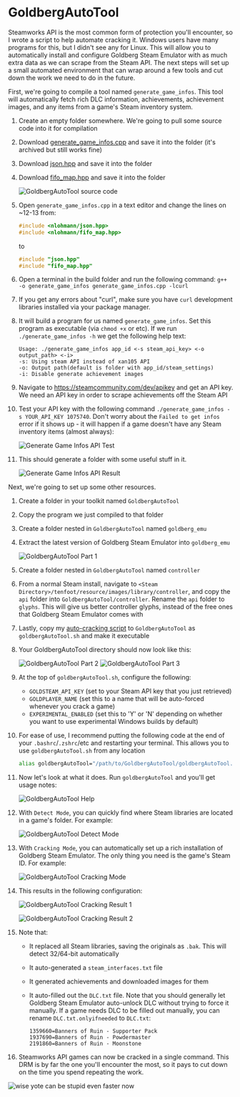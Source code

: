 # **GoldbergAutoTool**

Steamworks API is the most common form of protection you'll encounter, so I wrote a script to help automate cracking it. Windows users have many programs for this, but I didn't see any for Linux. This will allow you to automatically install and configure Goldberg Steam Emulator with as much extra data as we can scrape from the Steam API. The next steps will set up a small automated environment that can wrap around a few tools and cut down the work we need to do in the future.

First, we're going to compile a tool named `generate_game_infos`. This tool will automatically fetch rich DLC information, achievements, achievement images, and any items from a game's Steam inventory system.

1. Create an empty folder somewhere. We're going to pull some source code into it for compilation

2. Download [generate_game_infos.cpp](https://github.com/oureveryday/Goldberg-generate_game_info/blob/master/src/generate_game_infos.cpp) and save it into the folder (it's archived but still works fine)

3. Download [json.hpp](https://github.com/nlohmann/json/blob/develop/single_include/nlohmann/json.hpp) and save it into the folder

4. Download [fifo_map.hpp](https://github.com/nlohmann/fifo_map/blob/master/src/fifo_map.hpp) and save it into the folder

    ![GoldbergAutoTool source code](images/GoldbergAutoTool-SourceCode.png)

5. Open `generate_game_infos.cpp` in a text editor and change the lines on ~12-13 from:
    ```cpp
    #include <nlohmann/json.hpp>
    #include <nlohmann/fifo_map.hpp>
    ```

    to

    ```cpp
    #include "json.hpp"
    #include "fifo_map.hpp"
    ```

6. Open a terminal in the build folder and run the following command: `g++ -o generate_game_infos generate_game_infos.cpp -lcurl`

7. If you get any errors about "curl", make sure you have `curl` development libraries installed via your package manager.

8. It will build a program for us named `generate_game_infos`. Set this program as executable (via `chmod +x` or etc). If we run `./generate_game_infos -h` we get the following help text:

    ```
    Usage: ./generate_game_infos app_id <-s steam_api_key> <-o output_path> <-i>
    -s: Using steam API instead of xan105 API
    -o: Output path(default is folder with app_id/steam_settings)
    -i: Disable generate achievement images
    ```

9. Navigate to https://steamcommunity.com/dev/apikey and get an API key. We need an API key in order to scrape achievements off the Steam API

10. Test your API key with the following command `./generate_game_infos -s YOUR_API_KEY 1075740`. Don't worry about the `Failed to get infos` error if it shows up - it will happen if a game doesn't have any Steam inventory items (almost always):

    ![Generate Game Infos API Test](images/GoldbergAutoTool-APITest.png)

11. This should generate a folder with some useful stuff in it.

    ![Generate Game Infos API Result](images/GoldbergAutoTool-APIResult.png)

Next, we're going to set up some other resources.

1. Create a folder in your toolkit named `GoldbergAutoTool`

2. Copy the program we just compiled to that folder

3. Create a folder nested in `GoldbergAutoTool` named `goldberg_emu`

4. Extract the latest version of Goldberg Steam Emulator into `goldberg_emu`

    ![GoldbergAutoTool Part 1](images/GoldbergAutoTool1.png)

5. Create a folder nested in `GoldbergAutoTool` named `controller`

6. From a normal Steam install, navigate to `<Steam Directory>/tenfoot/resource/images/library/controller`, and copy the `api` folder into `GoldbergAutoTool/controller`. Rename the `api` folder to `glyphs`. This will give us better controller glyphs, instead of the free ones that Goldberg Steam Emulator comes with

7. Lastly, copy my [auto-cracking script](goldbergAutoTool.sh) to `GoldbergAutoTool` as `goldbergAutoTool.sh` and make it executable

8. Your GoldbergAutoTool directory should now look like this:

    ![GoldbergAutoTool Part 2](images/GoldbergAutoTool2.png)
    ![GoldbergAutoTool Part 3](images/GoldbergAutoTool3.png)

9. At the top of `goldbergAutoTool.sh`, configure the following:
    - `GOLDSTEAM_API_KEY` (set to your Steam API key that you just retrieved)
    - `GOLDPLAYER_NAME` (set this to a name that will be auto-forced whenever you crack a game)
    - `EXPERIMENTAL_ENABLED` (set this to 'Y' or 'N' depending on whether you want to use experimental Windows builds by default)

10. For ease of use, I recommend putting the following code at the end of your `.bashrc`/`.zshrc`/etc and restarting your terminal. This allows you to use `goldbergAutoTool.sh` from any location

    ```bash
    alias goldbergAutoTool="/path/to/GoldbergAutoTool/goldbergAutoTool.sh"
    ```

11. Now let's look at what it does. Run `goldbergAutoTool` and you'll get usage notes:

    ![GoldbergAutoTool Help](images/GoldbergAutoTool-Help.png)

12. With `Detect Mode`, you can quickly find where Steam libraries are located in a game's folder. For example:

    ![GoldbergAutoTool Detect Mode](images/GoldbergAutoTool-DetectMode.png)

13. With `Cracking Mode`, you can automatically set up a rich installation of Goldberg Steam Emulator. The only thing you need is the game's Steam ID. For example:

    ![GoldbergAutoTool Cracking Mode](images/GoldbergAutoTool-CrackingMode.png)

14. This results in the following configuration:

    ![GoldbergAutoTool Cracking Result 1](images/GoldbergAutoTool-CrackingResult1.png)

    ![GoldbergAutoTool Cracking Result 2](images/GoldbergAutoTool-CrackingResult2.png)

15. Note that:
    - It replaced all Steam libraries, saving the originals as `.bak`. This will detect 32/64-bit automatically
    - It auto-generated a `steam_interfaces.txt` file
    - It generated achievements and downloaded images for them
    - It auto-filled out the `DLC.txt` file. Note that you should generally let Goldberg Steam Emulator auto-unlock DLC without trying to force it manually. If a game needs DLC to be filled out manually, you can rename `DLC.txt.onlyifneeded` to `DLC.txt`:

        ```
        1359660=Banners of Ruin - Supporter Pack
        1937690=Banners of Ruin - Powdermaster
        2191860=Banners of Ruin - Moonstone
        ```

16. Steamworks API games can now be cracked in a single command. This DRM is by far the one you'll encounter the most, so it pays to cut down on the time you spend repeating the work.

![wise yote can be stupid even faster now](images/moretime.png "wise yote can be stupid even faster now")
